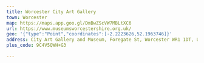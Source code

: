 ```yaml
---
title: Worcester City Art Gallery
town: Worcester
map: https://maps.app.goo.gl/DmBwZScVW7MBLtXC6
url: https://www.museumsworcestershire.org.uk/
geo: '{"type":"Point","coordinates":[-2.2223626,52.1963746]}'
address: City Art Gallery and Museum, Foregate St, Worcester WR1 1DT, UK
plus_code: 9C4V5QWH+G3

---
```


